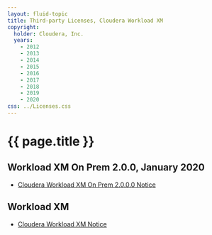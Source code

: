 ```yaml
---
layout: fluid-topic
title: Third-party Licenses, Cloudera Workload XM
copyright:
  holder: Cloudera, Inc.
  years:
    - 2012
    - 2013
    - 2014
    - 2015
    - 2016
    - 2017
    - 2018
    - 2019
    - 2020
css: ../Licenses.css
---
```

# {{ page.title }}

## Workload XM On Prem 2.0.0, January 2020

* [Cloudera Workload XM On Prem 2.0.0.0 Notice](/documentation/other/shared/licensefiles/wxm_onprem_tpl.txt)

## Workload XM

* [Cloudera Workload XM Notice](/documentation/other/shared/licensefiles/WorkloadXM_tpl.txt)
